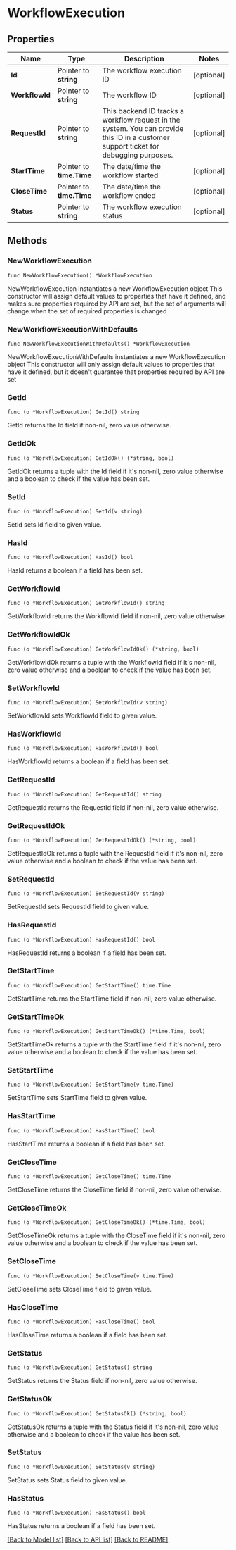 # WorkflowExecution

## Properties

Name | Type | Description | Notes
------------ | ------------- | ------------- | -------------
**Id** | Pointer to **string** | The workflow execution ID | [optional] 
**WorkflowId** | Pointer to **string** | The workflow ID | [optional] 
**RequestId** | Pointer to **string** | This backend ID tracks a workflow request in the system. You can provide this ID in a customer support ticket for debugging purposes. | [optional] 
**StartTime** | Pointer to **time.Time** | The date/time the workflow started | [optional] 
**CloseTime** | Pointer to **time.Time** | The date/time the workflow ended | [optional] 
**Status** | Pointer to **string** | The workflow execution status | [optional] 

## Methods

### NewWorkflowExecution

`func NewWorkflowExecution() *WorkflowExecution`

NewWorkflowExecution instantiates a new WorkflowExecution object
This constructor will assign default values to properties that have it defined,
and makes sure properties required by API are set, but the set of arguments
will change when the set of required properties is changed

### NewWorkflowExecutionWithDefaults

`func NewWorkflowExecutionWithDefaults() *WorkflowExecution`

NewWorkflowExecutionWithDefaults instantiates a new WorkflowExecution object
This constructor will only assign default values to properties that have it defined,
but it doesn't guarantee that properties required by API are set

### GetId

`func (o *WorkflowExecution) GetId() string`

GetId returns the Id field if non-nil, zero value otherwise.

### GetIdOk

`func (o *WorkflowExecution) GetIdOk() (*string, bool)`

GetIdOk returns a tuple with the Id field if it's non-nil, zero value otherwise
and a boolean to check if the value has been set.

### SetId

`func (o *WorkflowExecution) SetId(v string)`

SetId sets Id field to given value.

### HasId

`func (o *WorkflowExecution) HasId() bool`

HasId returns a boolean if a field has been set.

### GetWorkflowId

`func (o *WorkflowExecution) GetWorkflowId() string`

GetWorkflowId returns the WorkflowId field if non-nil, zero value otherwise.

### GetWorkflowIdOk

`func (o *WorkflowExecution) GetWorkflowIdOk() (*string, bool)`

GetWorkflowIdOk returns a tuple with the WorkflowId field if it's non-nil, zero value otherwise
and a boolean to check if the value has been set.

### SetWorkflowId

`func (o *WorkflowExecution) SetWorkflowId(v string)`

SetWorkflowId sets WorkflowId field to given value.

### HasWorkflowId

`func (o *WorkflowExecution) HasWorkflowId() bool`

HasWorkflowId returns a boolean if a field has been set.

### GetRequestId

`func (o *WorkflowExecution) GetRequestId() string`

GetRequestId returns the RequestId field if non-nil, zero value otherwise.

### GetRequestIdOk

`func (o *WorkflowExecution) GetRequestIdOk() (*string, bool)`

GetRequestIdOk returns a tuple with the RequestId field if it's non-nil, zero value otherwise
and a boolean to check if the value has been set.

### SetRequestId

`func (o *WorkflowExecution) SetRequestId(v string)`

SetRequestId sets RequestId field to given value.

### HasRequestId

`func (o *WorkflowExecution) HasRequestId() bool`

HasRequestId returns a boolean if a field has been set.

### GetStartTime

`func (o *WorkflowExecution) GetStartTime() time.Time`

GetStartTime returns the StartTime field if non-nil, zero value otherwise.

### GetStartTimeOk

`func (o *WorkflowExecution) GetStartTimeOk() (*time.Time, bool)`

GetStartTimeOk returns a tuple with the StartTime field if it's non-nil, zero value otherwise
and a boolean to check if the value has been set.

### SetStartTime

`func (o *WorkflowExecution) SetStartTime(v time.Time)`

SetStartTime sets StartTime field to given value.

### HasStartTime

`func (o *WorkflowExecution) HasStartTime() bool`

HasStartTime returns a boolean if a field has been set.

### GetCloseTime

`func (o *WorkflowExecution) GetCloseTime() time.Time`

GetCloseTime returns the CloseTime field if non-nil, zero value otherwise.

### GetCloseTimeOk

`func (o *WorkflowExecution) GetCloseTimeOk() (*time.Time, bool)`

GetCloseTimeOk returns a tuple with the CloseTime field if it's non-nil, zero value otherwise
and a boolean to check if the value has been set.

### SetCloseTime

`func (o *WorkflowExecution) SetCloseTime(v time.Time)`

SetCloseTime sets CloseTime field to given value.

### HasCloseTime

`func (o *WorkflowExecution) HasCloseTime() bool`

HasCloseTime returns a boolean if a field has been set.

### GetStatus

`func (o *WorkflowExecution) GetStatus() string`

GetStatus returns the Status field if non-nil, zero value otherwise.

### GetStatusOk

`func (o *WorkflowExecution) GetStatusOk() (*string, bool)`

GetStatusOk returns a tuple with the Status field if it's non-nil, zero value otherwise
and a boolean to check if the value has been set.

### SetStatus

`func (o *WorkflowExecution) SetStatus(v string)`

SetStatus sets Status field to given value.

### HasStatus

`func (o *WorkflowExecution) HasStatus() bool`

HasStatus returns a boolean if a field has been set.


[[Back to Model list]](../README.md#documentation-for-models) [[Back to API list]](../README.md#documentation-for-api-endpoints) [[Back to README]](../README.md)


